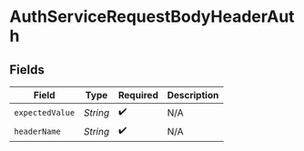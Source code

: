 # AuthServiceRequestBodyHeaderAuth


## Fields

| Field              | Type               | Required           | Description        |
| ------------------ | ------------------ | ------------------ | ------------------ |
| `expectedValue`    | *String*           | :heavy_check_mark: | N/A                |
| `headerName`       | *String*           | :heavy_check_mark: | N/A                |